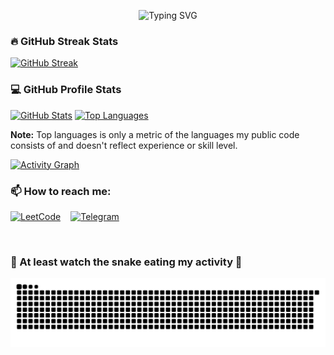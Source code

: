 <div align="center">
  
  ![Typing SVG](https://readme-typing-svg.demolab.com/?lines=Junior+Backend+Developer;Student+of+Applied+Mathematics+and+Computer+Science+at+MAI&font=Fira%20Code&center=true&width=1000&height=50&color=f75c7e&vCenter=true&pause=1000&size=22&duration=5000&repeat=true)

</div>

<div align="left">

<h3>🔥 GitHub Streak Stats</h3>

  <p>
    <a href="https://git.io/streak-stats">
      <img 
        src="https://streak-stats.demolab.com?user=AI-AVENGER-S&theme=monokai-metallian&hide_border=true&short_numbers=true&font=Fira%20Code&text_color=800080" 
        alt="GitHub Streak" 
      />
    </a>
  </p>

<h3>💻 GitHub Profile Stats</h3>

<a href="https://github.com/anuraghazra/github-readme-stats"><img alt="GitHub Stats" src="https://github-readme-stats.vercel.app/api/?username=AI-AVENGER-S&show_icons=true&include_all_commits=true&count_private=true&theme=react&hide_border=true&bg_color=1F222E&title_color=F85D7F&icon_color=F8D866" height="192px"/></a>
<a href="https://github.com/anuraghazra/github-readme-stats"><img alt="Top Languages" src="https://github-readme-stats.vercel.app/api/top-langs/?username=AI-AVENGER-S&langs_count=8&layout=compact&theme=react&hide_border=true&bg_color=1F222E&title_color=F85D7F&icon_color=F8D866&hide=Jupyter%20Notebook,Roff" height="192px"/></a>

<b>Note:</b> Top languages is only a metric of the languages my public code consists of and doesn't reflect experience or skill level.

<a href="https://github.com/ashutosh00710/github-readme-activity-graph">
  <img alt="Activity Graph" src="https://github-readme-activity-graph.vercel.app/graph/?username=AI-AVENGER-S&bg_color=1F222E&color=F8D866&line=F85D7F&point=FFFFFF&hide_border=true" />
</a>

<br>



<div align="left">

<h3>📫 How to reach me:</h3>

<p style="display: flex; align-items: center; gap: 16px; flex-wrap: wrap">
  <a href="https://leetcode.com/u/AVENGER_AI/" target="_blank" title="LeetCode">
    <img src="https://raw.githubusercontent.com/rahuldkjain/github-profile-readme-generator/master/src/images/icons/Social/leet-code.svg" 
         alt="LeetCode" 
         style="width: 32px; height: 32px; object-fit: contain"/>
  </a>
  
  <a href="https://t.me/microkidd" target="_blank" title="Telegram">
    <img src="https://img.icons8.com/color/24/000000/telegram-app--v1.png" 
         alt="Telegram" 
         style="width: 32px; height: 32px"/>
  </a>
</p>

<br>
  
  <h3>🐍 At least watch the snake eating my activity 🎯</h3>
  
  <picture>
    <source media="(prefers-color-scheme: dark)" srcset="https://raw.githubusercontent.com/AI-AVENGER-S/AI-AVENGER-S/main/assets/github-snake-dark.svg">
    <source media="(prefers-color-scheme: light)" srcset="https://raw.githubusercontent.com/AI-AVENGER-S/AI-AVENGER-S/main/assets/github-snake.svg">
    <img alt="GitHub Snake Animation" src="https://raw.githubusercontent.com/AI-AVENGER-S/AI-AVENGER-S/main/assets/github-snake.svg">
  </picture>

</div>
